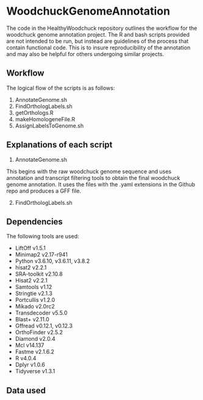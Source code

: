 # WoodchuckGenomeAnnotation

The code in the HealthyWoodchuck repository outlines the workflow for the woodchuck genome annotation project. The R and bash scripts provided are not intended to be run, but instead are guidelines of the process that contain functional code. This is to insure reproducibility of the annotation and may also be helpful for others undergoing similar projects.

## Workflow

The logical flow of the scripts is as follows:
1. AnnotateGenome.sh
2. FindOrthologLabels.sh
3. getOrthologs.R
4. makeHomologeneFile.R
5. AssignLabelsToGenome.sh

## Explanations of each script

1. AnnotateGenome.sh

This begins with the raw woodchuck genome sequence and uses annotation and transcript filtering tools to obtain the final woodchuck genome annotation. It uses the files with the .yaml extensions in the Github repo and produces a GFF file.

2. FindOrthologLabels.sh

## Dependencies

The following tools are used:
- LiftOff v1.5.1
- Minimap2 v2.17-r941
- Python v3.6.10, v3.6.11, v3.8.2
- hisat2 v2.2.1
- SRA-toolkit v2.10.8
- Hisat2 v2.2.1
- Samtools v1.12
- Stringtie v2.1.3
- Portcullis v1.2.0
- Mikado v2.0rc2
- Transdecoder v5.5.0
- Blast+ v2.11.0
- Gffread v0.12.1, v0.12.3
- OrthoFinder v2.5.2
- Diamond v2.0.4
- Mcl v14.137
- Fastme v2.1.6.2
- R v4.0.4
- Dplyr v1.0.6
- Tidyverse v1.3.1

## Data used
